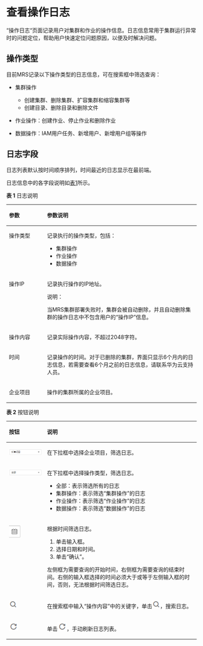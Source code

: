 # 查看操作日志<a name="zh-cn_topic_0012808265"></a>

“操作日志“页面记录用户对集群和作业的操作信息。日志信息常用于集群运行异常时的问题定位，帮助用户快速定位问题原因，以便及时解决问题。

## 操作类型<a name="section42049383165922"></a>

目前MRS记录以下操作类型的日志信息，可在搜索框中筛选查询：

-   集群操作
    -   创建集群、删除集群、扩容集群和缩容集群等
    -   创建目录、删除目录和删除文件

-   作业操作：创建作业、停止作业和删除作业
-   数据操作：IAM用户任务、新增用户、新增用户组等操作

## 日志字段<a name="section57726380165938"></a>

日志列表默认按时间顺序排列，时间最近的日志显示在最前端。

日志信息中的各字段说明如[表1](#table5924273517010)所示。

**表 1**  日志说明

<a name="table5924273517010"></a>
<table><thead align="left"><tr id="row2217974117010"><th class="cellrowborder" valign="top" width="20%" id="mcps1.2.3.1.1"><p id="p37124417010"><a name="p37124417010"></a><a name="p37124417010"></a>参数</p>
</th>
<th class="cellrowborder" valign="top" width="80%" id="mcps1.2.3.1.2"><p id="p5559965417010"><a name="p5559965417010"></a><a name="p5559965417010"></a>参数说明</p>
</th>
</tr>
</thead>
<tbody><tr id="row595250417010"><td class="cellrowborder" valign="top" width="20%" headers="mcps1.2.3.1.1 "><p id="p6693723117010"><a name="p6693723117010"></a><a name="p6693723117010"></a>操作类型</p>
</td>
<td class="cellrowborder" valign="top" width="80%" headers="mcps1.2.3.1.2 "><p id="p234869017010"><a name="p234869017010"></a><a name="p234869017010"></a>记录执行的操作类型，包括：</p>
<a name="ul2977561517418"></a><a name="ul2977561517418"></a><ul id="ul2977561517418"><li>集群操作</li><li>作业操作</li><li>数据操作</li></ul>
</td>
</tr>
<tr id="row431321819572"><td class="cellrowborder" valign="top" width="20%" headers="mcps1.2.3.1.1 "><p id="p1382637719572"><a name="p1382637719572"></a><a name="p1382637719572"></a>操作IP</p>
</td>
<td class="cellrowborder" valign="top" width="80%" headers="mcps1.2.3.1.2 "><p id="p4619474419572"><a name="p4619474419572"></a><a name="p4619474419572"></a>记录执行操作的IP地址。</p>
<div class="note" id="note48964576112218"><a name="note48964576112218"></a><a name="note48964576112218"></a><span class="notetitle"> 说明： </span><div class="notebody"><p id="p38028006112218"><a name="p38028006112218"></a><a name="p38028006112218"></a>当MRS集群部署失败时，集群会被自动删除，并且自动删除集群的操作日志中不包含用户的<span class="parmname" id="parmname61267378112225"><a name="parmname61267378112225"></a><a name="parmname61267378112225"></a>“操作IP”</span>信息。</p>
</div></div>
</td>
</tr>
<tr id="row1556529017010"><td class="cellrowborder" valign="top" width="20%" headers="mcps1.2.3.1.1 "><p id="p459724117010"><a name="p459724117010"></a><a name="p459724117010"></a>操作内容</p>
</td>
<td class="cellrowborder" valign="top" width="80%" headers="mcps1.2.3.1.2 "><p id="p4481421617010"><a name="p4481421617010"></a><a name="p4481421617010"></a>记录实际操作内容，不超过2048字符。</p>
</td>
</tr>
<tr id="row3264057817010"><td class="cellrowborder" valign="top" width="20%" headers="mcps1.2.3.1.1 "><p id="p4623164717010"><a name="p4623164717010"></a><a name="p4623164717010"></a>时间</p>
</td>
<td class="cellrowborder" valign="top" width="80%" headers="mcps1.2.3.1.2 "><p id="p5037024317010"><a name="p5037024317010"></a><a name="p5037024317010"></a>记录操作的时间。对于已删除的集群，界面只显示6个月内的日志信息，若需要查看6个月之前的日志信息，请联系华为云支持人员。</p>
</td>
</tr>
<tr id="row023116111504"><td class="cellrowborder" valign="top" width="20%" headers="mcps1.2.3.1.1 "><p id="p1530916121004"><a name="p1530916121004"></a><a name="p1530916121004"></a>企业项目</p>
</td>
<td class="cellrowborder" valign="top" width="80%" headers="mcps1.2.3.1.2 "><p id="p630961214014"><a name="p630961214014"></a><a name="p630961214014"></a>操作的集群所属的企业项目。</p>
</td>
</tr>
</tbody>
</table>

**表 2**  按钮说明

<a name="table3011042510139"></a>
<table><thead align="left"><tr id="row708755810139"><th class="cellrowborder" valign="top" width="20%" id="mcps1.2.3.1.1"><p id="p6655665410139"><a name="p6655665410139"></a><a name="p6655665410139"></a>按钮</p>
</th>
<th class="cellrowborder" valign="top" width="80%" id="mcps1.2.3.1.2"><p id="p2237991710139"><a name="p2237991710139"></a><a name="p2237991710139"></a>说明</p>
</th>
</tr>
</thead>
<tbody><tr id="row01413151604"><td class="cellrowborder" valign="top" width="20%" headers="mcps1.2.3.1.1 "><p id="p1114015205"><a name="p1114015205"></a><a name="p1114015205"></a><a name="image92291244111"></a><a name="image92291244111"></a><span><img id="image92291244111" src="figures/icon_mrs_allproject.png" width="97.09" height="18.608961"></span></p>
</td>
<td class="cellrowborder" valign="top" width="80%" headers="mcps1.2.3.1.2 "><p id="p171414158013"><a name="p171414158013"></a><a name="p171414158013"></a>在下拉框中选择企业项目，筛选日志。</p>
</td>
</tr>
<tr id="row9266410139"><td class="cellrowborder" valign="top" width="20%" headers="mcps1.2.3.1.1 "><p id="p750586110139"><a name="p750586110139"></a><a name="p750586110139"></a><a name="image181221479111"></a><a name="image181221479111"></a><span><img id="image181221479111" src="figures/icon_mrs_allstatus.png" width="97.09" height="17.799789"></span></p>
</td>
<td class="cellrowborder" valign="top" width="80%" headers="mcps1.2.3.1.2 "><p id="p5344702710412"><a name="p5344702710412"></a><a name="p5344702710412"></a>在下拉框中选择操作类型，筛选日志。</p>
<a name="ul1294383513519"></a><a name="ul1294383513519"></a><ul id="ul1294383513519"><li>全部：表示筛选所有的日志</li><li>集群操作：表示筛选<span class="parmvalue" id="parmvalue55934352155149"><a name="parmvalue55934352155149"></a><a name="parmvalue55934352155149"></a>“集群操作”</span>的日志</li><li>作业操作：表示筛选<span class="parmvalue" id="parmvalue64948673155154"><a name="parmvalue64948673155154"></a><a name="parmvalue64948673155154"></a>“作业操作”</span>的日志</li><li>数据操作：表示筛选<span class="parmvalue" id="parmvalue18611152114414"><a name="parmvalue18611152114414"></a><a name="parmvalue18611152114414"></a>“数据操作”</span>的日志</li></ul>
</td>
</tr>
<tr id="row63630108154320"><td class="cellrowborder" valign="top" width="20%" headers="mcps1.2.3.1.1 "><p id="p53765115154320"><a name="p53765115154320"></a><a name="p53765115154320"></a><a name="image1736713118459"></a><a name="image1736713118459"></a><span><img id="image1736713118459" src="figures/icon_mrs_selectdate.png"></span></p>
</td>
<td class="cellrowborder" valign="top" width="80%" headers="mcps1.2.3.1.2 "><p id="p60007083154320"><a name="p60007083154320"></a><a name="p60007083154320"></a><span id="ph43662682154836"><a name="ph43662682154836"></a><a name="ph43662682154836"></a>根据时间筛选日志。</span></p>
<a name="ol2595430715486"></a><a name="ol2595430715486"></a><ol id="ol2595430715486"><li>单击输入框。</li><li>选择日期和时间。</li><li>单击<span class="uicontrol" id="uicontrol4762305415486"><a name="uicontrol4762305415486"></a><a name="uicontrol4762305415486"></a>“确认”</span>。</li></ol>
<p id="p57734443154828"><a name="p57734443154828"></a><a name="p57734443154828"></a>左侧框为需要查询的开始时间，右侧框为需要查询的结束时间。右侧的输入框选择的时间必须大于或等于左侧输入框的时间，否则，无法根据时间筛选日志。</p>
</td>
</tr>
<tr id="row3595494810139"><td class="cellrowborder" valign="top" width="20%" headers="mcps1.2.3.1.1 "><p id="p2666966910139"><a name="p2666966910139"></a><a name="p2666966910139"></a><a name="image1811862119376"></a><a name="image1811862119376"></a><span><img id="image1811862119376" src="figures/icon_mrs_search_L.png"></span></p>
</td>
<td class="cellrowborder" valign="top" width="80%" headers="mcps1.2.3.1.2 "><p id="p1275954610139"><a name="p1275954610139"></a><a name="p1275954610139"></a>在搜索框中输入<span class="parmname" id="parmname12295406155845"><a name="parmname12295406155845"></a><a name="parmname12295406155845"></a>“操作内容”</span>中的关键字，单击<a name="image92235719379"></a><a name="image92235719379"></a><span><img id="image92235719379" src="figures/icon_mrs_search_L.png"></span>，搜索日志。</p>
</td>
</tr>
<tr id="row4772705110139"><td class="cellrowborder" valign="top" width="20%" headers="mcps1.2.3.1.1 "><p id="p4068596210139"><a name="p4068596210139"></a><a name="p4068596210139"></a><a name="image161918257385"></a><a name="image161918257385"></a><span><img id="image161918257385" src="figures/icon_mrs_fresh_R.png"></span></p>
</td>
<td class="cellrowborder" valign="top" width="80%" headers="mcps1.2.3.1.2 "><p id="p722865810139"><a name="p722865810139"></a><a name="p722865810139"></a>单击<a name="image4439104113409"></a><a name="image4439104113409"></a><span><img id="image4439104113409" src="figures/icon_mrs_fresh_R.png"></span>，手动刷新日志列表。</p>
</td>
</tr>
</tbody>
</table>


